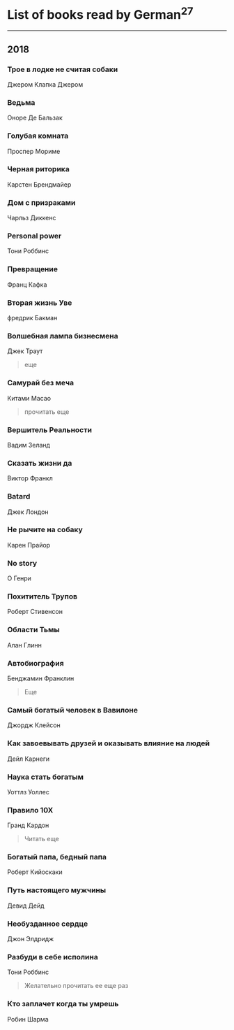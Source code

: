 # List of books read by German<sup>27</sup>
---

## 2018

### Трое в лодке не считая собаки
Джером Клапка Джером


### Ведьма
Оноре Де Бальзак


### Голубая комната
Проспер Мориме


### Черная риторика
Карстен Брендмайер


### Дом с призраками
Чарльз Диккенс


### Personal power
Тони Роббинс


### Превращение
Франц Кафка


### Вторая жизнь Уве
фредрик Бакман


### Волшебная лампа бизнесмена
Джек Траут
> еще


### Самурай без меча
Китами Масао
> прочитать еще


### Вершитель Реальности
Вадим Зеланд


### Сказать жизни да
Виктор Франкл


### Batard
Джек Лондон


### Не рычите на собаку
Карен Прайор


### No story
О Генри


### Похититель Трупов
Роберт Стивенсон


### Области Тьмы
Алан Глинн


### Автобиография
Бенджамин Франклин
> Еще


### Самый богатый человек в Вавилоне
Джордж Клейсон


### Как завоевывать друзей и оказывать влияние на людей
Дейл Карнеги


### Наука стать богатым
Уоттлз Уоллес


### Правило 10Х
Гранд Кардон
> Читать еще


### Богатый папа, бедный папа
Роберт Кийоскаки


### Путь настоящего мужчины
Девид Дейд


### Необузданное сердце
Джон Элдридж


### Разбуди в себе исполина
Тони Роббинс
> Желательно прочитать ее еще раз


### Кто заплачет когда ты умрешь
Робин Шарма



